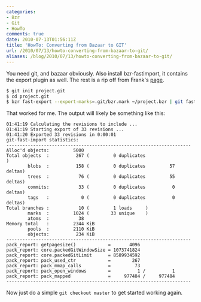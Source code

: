 ```yaml
---
categories:
- Bzr
- Git
- HowTo
comments: true
date: 2010-07-13T01:56:11Z
title: 'HowTo: Converting from Bazaar to GIT'
url: /2010/07/13/howto-converting-from-bazaar-to-git/
aliases: /blog/2010/07/13/howto-converting-from-bazaar-to-git/
---
```


You need git, and bazaar obviously.  Also install bzr-fastimport, it
contains the export plugin as well. The rest is a rip off from Frank's
[page](http://fthieme.net/en/drupal6/node/77).

```sh
$ git init project.git
$ cd project.git
$ bzr fast-export --export-marks=.git/bzr.mark ~/project.bzr | git fast-import --export-marks=.git/git.mark
```

That worked for me. The output will likely be something like this:

```
01:41:19 Calculating the revisions to include ...
01:41:19 Starting export of 33 revisions ...
01:41:20 Exported 33 revisions in 0:00:01
git-fast-import statistics:
---------------------------------------------------------------------
Alloc'd objects:         5000
Total objects  :          267 (         0 duplicates                  )
        blobs  :          158 (         0 duplicates         57 deltas)
        trees  :           76 (         0 duplicates         55 deltas)
        commits:           33 (         0 duplicates          0 deltas)
        tags   :            0 (         0 duplicates          0 deltas)
Total branches :           10 (         1 loads     )
        marks  :         1024 (        33 unique    )
        atoms  :           38
Memory total   :         2344 KiB
        pools  :         2110 KiB
        objects:          234 KiB
---------------------------------------------------------------------
pack_report: getpagesize()            =       4096
pack_report: core.packedGitWindowSize = 1073741824
pack_report: core.packedGitLimit      = 8589934592
pack_report: pack_used_ctr            =        267
pack_report: pack_mmap_calls          =         73
pack_report: pack_open_windows        =          1 /          1
pack_report: pack_mapped              =     977484 /     977484
---------------------------------------------------------------------
```

Now just do a simple `git checkout master` to get started working again.
